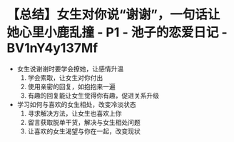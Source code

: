 # 【总结】女生对你说“谢谢”，一句话让她心里小鹿乱撞 - P1 - 池子的恋爱日记 - BV1nY4y137Mf

-   女生说谢谢时要学会撩她，让感情升温
    1.  学会索取，让女生对你付出
    2.  使用亲密的回复，如抱抱来一遍
    3.  有趣的回复能让女生觉得你有趣，促进关系升级
-   学习如何与喜欢的女生相处，改变冷淡状态
    1.  寻求解决方法，让女生也喜欢上你
    2.  留言获取脱单干货，解决与女生相处问题
    3.  让喜欢的女生渴望与你在一起，改变现状